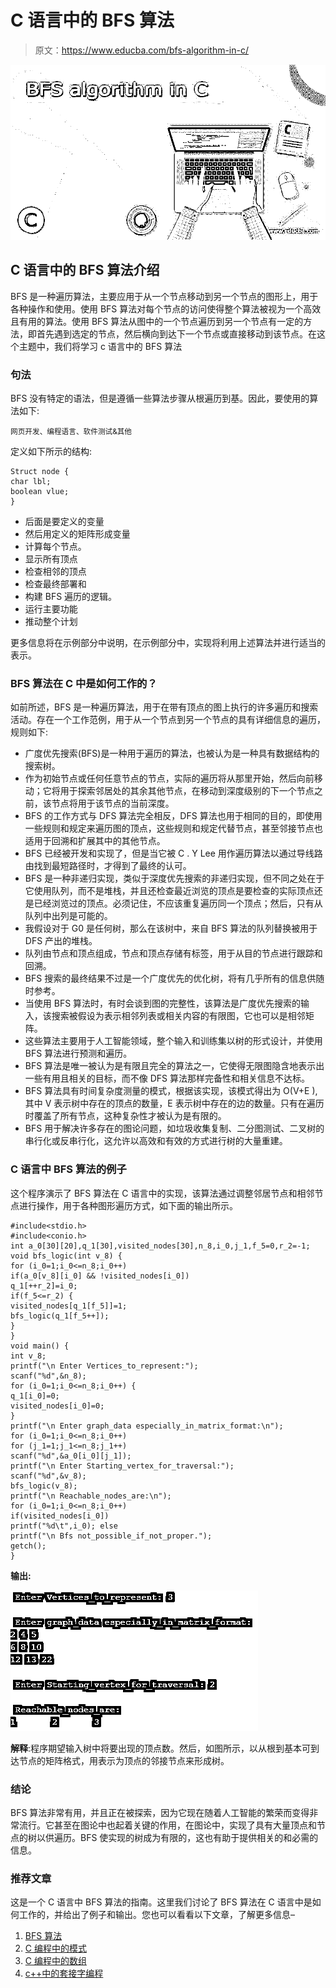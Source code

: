 # C 语言中的 BFS 算法

> 原文：<https://www.educba.com/bfs-algorithm-in-c/>

![BFS algorithm in C](img/54252a9c069068f177307b9990970bf2.png)



## C 语言中的 BFS 算法介绍

BFS 是一种遍历算法，主要应用于从一个节点移动到另一个节点的图形上，用于各种操作和使用。使用 BFS 算法对每个节点的访问使得整个算法被视为一个高效且有用的算法。使用 BFS 算法从图中的一个节点遍历到另一个节点有一定的方法，即首先遇到选定的节点，然后横向到达下一个节点或直接移动到该节点。在这个主题中，我们将学习 c 语言中的 BFS 算法

### 句法

BFS 没有特定的语法，但是遵循一些算法步骤从根遍历到基。因此，要使用的算法如下:

<small>网页开发、编程语言、软件测试&其他</small>

定义如下所示的结构:

```
Struct node {
char lbl;
boolean vlue;
}
```

*   后面是要定义的变量
*   然后用定义的矩阵形成变量
*   计算每个节点。
*   显示所有顶点
*   检查相邻的顶点
*   检查最终部署和
*   构建 BFS 遍历的逻辑。
*   运行主要功能
*   推动整个计划

更多信息将在示例部分中说明，在示例部分中，实现将利用上述算法并进行适当的表示。

### BFS 算法在 C 中是如何工作的？

如前所述，BFS 是一种遍历算法，用于在带有顶点的图上执行的许多遍历和搜索活动。存在一个工作范例，用于从一个节点到另一个节点的具有详细信息的遍历，规则如下:

*   广度优先搜索(BFS)是一种用于遍历的算法，也被认为是一种具有数据结构的搜索树。
*   作为初始节点或任何任意节点的节点，实际的遍历将从那里开始，然后向前移动；它将用于探索邻居处的其余其他节点，在移动到深度级别的下一个节点之前，该节点将用于该节点的当前深度。
*   BFS 的工作方式与 DFS 算法完全相反，DFS 算法也用于相同的目的，即使用一些规则和规定来遍历图的顶点，这些规则和规定代替节点，甚至邻接节点也适用于回溯和扩展其中的其他节点。
*   BFS 已经被开发和实现了，但是当它被 C . Y Lee 用作遍历算法以通过导线路由找到最短路径时，才得到了最终的认可。
*   BFS 是一种非递归实现，类似于深度优先搜索的非递归实现，但不同之处在于它使用队列，而不是堆栈，并且还检查最近浏览的顶点是要检查的实际顶点还是已经浏览过的顶点。必须记住，不应该重复遍历同一个顶点；然后，只有从队列中出列是可能的。
*   我假设对于 G0 是任何树，那么在该树中，来自 BFS 算法的队列替换被用于 DFS 产出的堆栈。
*   队列由节点和顶点组成，节点和顶点存储有标签，用于从目的节点进行跟踪和回溯。
*   BFS 搜索的最终结果不过是一个广度优先的优化树，将有几乎所有的信息供随时参考。
*   当使用 BFS 算法时，有时会谈到图的完整性，该算法是广度优先搜索的输入，该搜索被假设为表示相邻列表或相关内容的有限图，它也可以是相邻矩阵。
*   这些算法主要用于人工智能领域，整个输入和训练集以树的形式设计，并使用 BFS 算法进行预测和遍历。
*   BFS 算法是唯一被认为是有限且完全的算法之一，它使得无限图隐含地表示出一些有用且相关的目标，而不像 DFS 算法那样完备性和相关信息不达标。
*   BFS 算法具有时间复杂度测量的模式，根据该实现，该模式得出为 O(V+E ),其中 V 表示树中存在的顶点的数量，E 表示树中存在的边的数量。只有在遍历时覆盖了所有节点，这种复杂性才被认为是有限的。
*   BFS 用于解决许多存在的图论问题，如垃圾收集复制、二分图测试、二叉树的串行化或反串行化，这允许以高效和有效的方式进行树的大量重建。

### C 语言中 BFS 算法的例子

这个程序演示了 BFS 算法在 C 语言中的实现，该算法通过调整邻居节点和相邻节点进行操作，用于各种图形遍历方式，如下面的输出所示。

```
#include<stdio.h>
#include<conio.h>
int a_0[30][20],q_1[30],visited_nodes[30],n_8,i_0,j_1,f_5=0,r_2=-1;
void bfs_logic(int v_8) {
for (i_0=1;i_0<=n_8;i_0++)
if(a_0[v_8][i_0] && !visited_nodes[i_0])
q_1[++r_2]=i_0;
if(f_5<=r_2) {
visited_nodes[q_1[f_5]]=1;
bfs_logic(q_1[f_5++]);
}
}
void main() {
int v_8;
printf("\n Enter Vertices_to_represent:");
scanf("%d",&n_8);
for (i_0=1;i_0<=n_8;i_0++) {
q_1[i_0]=0;
visited_nodes[i_0]=0;
}
printf("\n Enter graph_data especially_in_matrix_format:\n");
for (i_0=1;i_0<=n_8;i_0++)
for (j_1=1;j_1<=n_8;j_1++)
scanf("%d",&a_0[i_0][j_1]);
printf("\n Enter Starting_vertex_for_traversal:");
scanf("%d",&v_8);
bfs_logic(v_8);
printf("\n Reachable_nodes_are:\n");
for (i_0=1;i_0<=n_8;i_0++)
if(visited_nodes[i_0])
printf("%d\t",i_0); else
printf("\n Bfs not_possible_if_not_proper.");
getch();
}
```

**输出:**

![BFS algorithm in C output 1](img/0103ebd8dec2ce451c0a236a260b310d.png)



**解释**:程序期望输入树中将要出现的顶点数。然后，如图所示，以从根到基本可到达节点的矩阵格式，用表示为顶点的邻接节点来形成树。

### 结论

BFS 算法非常有用，并且正在被探索，因为它现在随着人工智能的繁荣而变得非常流行。它甚至在图论中也起着关键的作用，在图论中，实现了具有大量顶点和节点的树以供遍历。BFS 使实现的树成为有限的，这也有助于提供相关的和必需的信息。

### 推荐文章

这是一个 C 语言中 BFS 算法的指南。这里我们讨论了 BFS 算法在 C 语言中是如何工作的，并给出了例子和输出。您也可以看看以下文章，了解更多信息–

1.  [BFS 算法](https://www.educba.com/bfs-algorithm/)
2.  [C 编程中的模式](https://www.educba.com/patterns-in-c-programming/)
3.  [C 编程中的数组](https://www.educba.com/arrays-in-c-programming/)
4.  [c++中的套接字编程](https://www.educba.com/socket-programming-in-c-plus-plus/)





